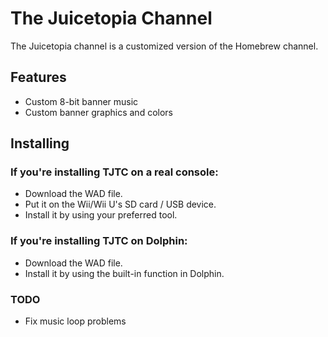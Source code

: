 # The Juicetopia Channel

The Juicetopia channel is a customized version of the Homebrew channel.

## Features

- Custom 8-bit banner music
- Custom banner graphics and colors

## Installing

### If you're installing TJTC on a real console:
- Download the WAD file.
- Put it on the Wii/Wii U's SD card / USB device.
- Install it by using your preferred tool.

### If you're installing TJTC on Dolphin:
- Download the WAD file.
- Install it by using the built-in function in Dolphin.


### TODO

- Fix music loop problems
